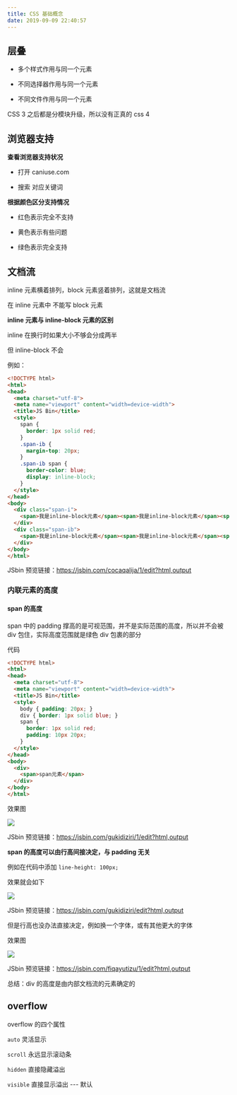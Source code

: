 ```yaml
---
title: CSS 基础概念
date: 2019-09-09 22:40:57
---
```



## 层叠

- 多个样式作用与同一个元素

- 不同选择器作用与同一个元素

- 不同文件作用与同一个元素

 CSS 3 之后都是分模块升级，所以没有正真的 css 4

## 浏览器支持

**查看浏览器支持状况** 

- 打开 caniuse.com 

- 搜索 对应关键词

**根据颜色区分支持情况**

- 红色表示完全不支持

- 黄色表示有些问题

- 绿色表示完全支持

## 文档流

inline 元素横着排列，block 元素竖着排列，这就是文档流

在 inline 元素中 不能写 block 元素

**inline 元素与 inline-block 元素的区别**

inline 在换行时如果大小不够会分成两半

但 inline-block 不会

例如：

```html
<!DOCTYPE html>
<html>
<head>
  <meta charset="utf-8">
  <meta name="viewport" content="width=device-width">
  <title>JS Bin</title>
  <style>
    span {
      border: 1px solid red;
    }
    .span-ib {
      margin-top: 20px;
    }
    .span-ib span {
      border-color: blue;
      display: inline-block;
    }
  </style>
</head>
<body>
  <div class="span-i">
    <span>我是inline-block元素</span><span>我是inline-block元素</span><span>我是inline-block元素</span><span>我是inline-block元素</span><span>我是inline-block元素</span><span>我是inline-block元素</span><span>我是inline-block元素</span>
  </div>
  <div class="span-ib">
    <span>我是inline-block元素</span><span>我是inline-block元素</span><span>我是inline-block元素</span><span>我是inline-block元素</span><span>我是inline-block元素</span><span>我是inline-block元素</span><span>我是inline-block元素</span>
  </div>
</body>
</html>
```

JSbin 预览链接：https://jsbin.com/cocaqalija/1/edit?html,output

### 内联元素的高度

#### span 的高度

span 中的 padding 撑高的是可视范围，并不是实际范围的高度，所以并不会被 div 包住，实际高度范围就是绿色 div 包裹的部分

代码

```html
<!DOCTYPE html>
<html>
<head>
  <meta charset="utf-8">
  <meta name="viewport" content="width=device-width">
  <title>JS Bin</title>
  <style>
    body { padding: 20px; }
    div { border: 1px solid blue; }
    span {
      border: 1px solid red;
      padding: 10px 20px;
    }
  </style>
</head>
<body>
  <div>
    <span>span元素</span>
  </div>
</body>
</html>
```

效果图

![](https://chenning02.github.io/Document/images/css-knowledge_2019-10-08_19-24-54.jpg)



JSbin 预览链接：https://jsbin.com/gukidiziri/1/edit?html,output

**span 的高度可以由行高间接决定，与 padding 无关**

例如在代码中添加 `line-height: 100px;` 

效果就会如下

![](https://chenning02.github.io/Document/images/css-knowledge__2019-10-08_19-28-34.jpg)

JSbin 预览链接：https://jsbin.com/gukidiziri/edit?html,output

但是行高也没办法直接决定，例如换一个字体，或有其他更大的字体

效果图

![](https://chenning02.github.io/Document/images/css-knowledge_2019-10-09_08-20-07.jpg)



JSbin 预览链接：https://jsbin.com/fiqayutizu/1/edit?html,output

总结：div 的高度是由内部文档流的元素确定的

## overflow 

overflow 的四个属性

`auto` 灵活显示

`scroll` 永远显示滚动条

`hidden` 直接隐藏溢出

`visible` 直接显示溢出 --- 默认



